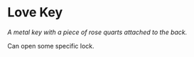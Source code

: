 # Love Key

*A metal key with a piece of rose quarts attached to the back.*

Can open some specific lock.
